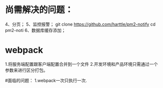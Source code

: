 # 尚需解决的问题：
4、分页；
5、监控报警；
git clone https://github.com/harttle/pm2-notify cd pm2-noti
6、数据库缓存添加；

# webpack
1.将服务端配置跟客户端配置合并到一个文件
2.开发环境和产品环境只需通过一个参数来进行区分打包。

#面临的问题：
1.webpack一次只执行一次.





